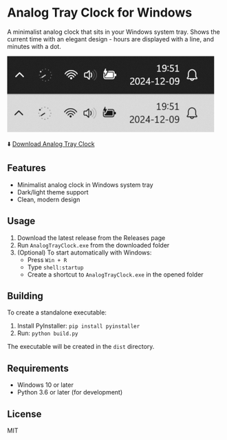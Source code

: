 # Analog Tray Clock for Windows

A minimalist analog clock that sits in your Windows system tray. Shows the current time with an elegant design - hours are displayed with a line, and minutes with a dot.

![Screenshot](https://github.com/AdamStrandberg/analog-tray-clock/blob/4df0ffd66f6844d6f17e44f249ffeee0f8f10266/screenshot.png)

⬇️ [Download Analog Tray Clock](https://github.com/AdamStrandberg/analog-tray-clock/releases/download/release/AnalogTrayClock.exe)

## Features
- Minimalist analog clock in Windows system tray
- Dark/light theme support
- Clean, modern design

## Usage
1. Download the latest release from the Releases page
2. Run `AnalogTrayClock.exe` from the downloaded folder
3. (Optional) To start automatically with Windows:
   - Press `Win + R`
   - Type `shell:startup`
   - Create a shortcut to `AnalogTrayClock.exe` in the opened folder

## Building
To create a standalone executable:
1. Install PyInstaller: `pip install pyinstaller`
2. Run: `python build.py`

The executable will be created in the `dist` directory.

## Requirements
- Windows 10 or later
- Python 3.6 or later (for development)

## License
MIT
